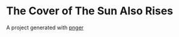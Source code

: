 # The Cover of The Sun Also Rises

A project generated with [pnger](https://github.com/adregan/pnger)
